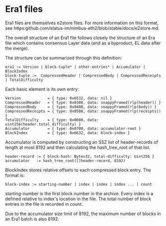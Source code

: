 # Era1 files

 Era1 files are themselves e2store files. For more information on this format,
 see https:github.com/status-im/nimbus-eth2/blob/stable/docs/e2store.md.

 The overall structure of an Era1 file follows closely the structure of an Era file
 which contains consensus Layer data (and as a byproduct, EL data after the merge).

 The structure can be summarized through this definition:

	era1 := Version | block-tuple* | other-entries* | Accumulator | BlockIndex
	block-tuple :=  CompressedHeader | CompressedBody | CompressedReceipts | TotalDifficulty

 Each basic element is its own entry:

	Version            = { type: 0x6532, data: nil }
	CompressedHeader   = { type: 0x0300, data: snappyFramed(rlp(header)) }
	CompressedBody     = { type: 0x0400, data: snappyFramed(rlp(body)) }
	CompressedReceipts = { type: 0x0500, data: snappyFramed(rlp(receipts)) }
	TotalDifficulty    = { type: 0x0600, data: uint256(header.total_difficulty) }
	Accumulator        = { type: 0x0700, data: accumulator-root }
	BlockIndex         = { type: 0x6632, data: block-index }

 Accumulator is computed by constructing an SSZ list of header-records of length at most
 8192 and then calculating the hash_tree_root of that list.

	header-record := { block-hash: Bytes32, total-difficulty: Uint256 }
	accumulator   := hash_tree_root([]header-record, 8192)

 BlockIndex stores relative offsets to each compressed block entry. The
 format is:

	block-index := starting-number | index | index | index ... | count

 starting-number is the first block number in the archive. Every index is a
 defined relative to index's location in the file. The total number of block
 entries in the file is recorded in count.

 Due to the accumulator size limit of 8192, the maximum number of blocks in
 an Era1 batch is also 8192.
